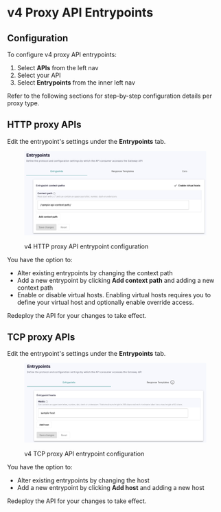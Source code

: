 # v4 Proxy API Entrypoints

## Configuration

To configure v4 proxy API entrypoints:

1. Select **APIs** from the left nav
2. Select your API&#x20;
3. Select **Entrypoints** from the inner left nav&#x20;

Refer to the following sections for step-by-step configuration details per proxy type.

## HTTP proxy APIs

Edit the entrypoint's settings under the **Entrypoints** tab.

<figure><img src="../../../../../.gitbook/assets/edit HTTP entrypoint.png" alt=""><figcaption><p>v4 HTTP proxy API entrypoint configuration</p></figcaption></figure>

You have the option to:&#x20;

* Alter existing entrypoints by changing the context path
* Add a new entrypoint by clicking **Add context path** and adding a new context path
* Enable or disable virtual hosts. Enabling virtual hosts requires you to define your virtual host and optionally enable override access.

Redeploy the API for your changes to take effect.

## TCP proxy APIs

Edit the entrypoint's settings under the **Entrypoints** tab.

<figure><img src="../../../../../.gitbook/assets/tcp_entrypoints.png" alt=""><figcaption><p>v4 TCP proxy API entrypoint configuration</p></figcaption></figure>

You have the option to:&#x20;

* Alter existing entrypoints by changing the host
* Add a new entrypoint by clicking **Add host** and adding a new host

Redeploy the API for your changes to take effect.
